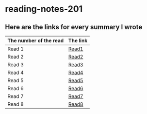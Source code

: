 # reading-notes-201

## Here are the links for every summary I wrote 

|  The number of the read           |  The link                        |
|-----------------------------------|----------------------------------|
| Read 1                            | [Read1](./Read1.md)              |
| Read 2                            | [Read2](./Read2.md)              |
| Read 3                            | [Read3](./Read3.md)              |
| Read 4                            | [Read4](./Read4.md)              |
| Read 5                            | [Read5](./Read5.md)              |
| Read 6                            | [Read6](./Read6.md)              |
| Read 7                            | [Read7](./Read7.md)              |
| Read 8                            | [Read8](./Read8.md)              |




